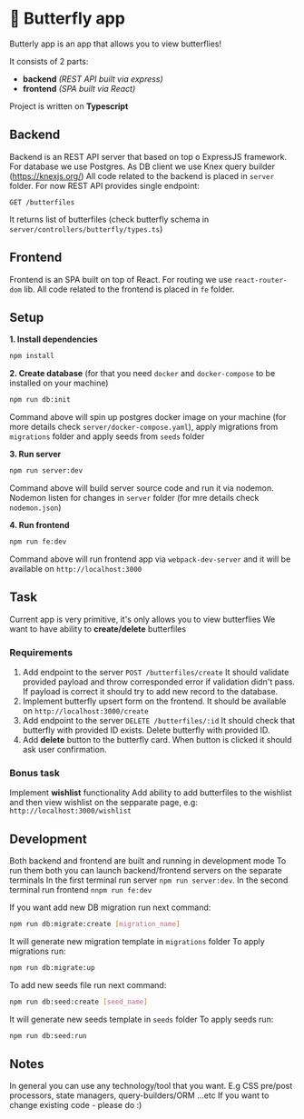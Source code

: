 # 🦋 Butterfly app

Butterly app is an app that allows you to view butterflies!

It consists of 2 parts:
- **backend** *(REST API built via express)*
- **frontend** *(SPA built via React)*

Project is written on **Typescript**

## Backend

Backend is an REST API server that based on top o ExpressJS framework.
For database we use Postgres.
As DB client we use Knex query builder (https://knexjs.org/)
All code related to the backend is placed in `server` folder.
For now REST API provides single endpoint:
```
GET /butterfiles
```
It returns list of butterfiles (check butterfly schema in `server/controllers/butterfly/types.ts`)

## Frontend

Frontend is an SPA built on top of React.
For routing we use `react-router-dom` lib.
All code related to the frontend is placed in `fe` folder.

## Setup

**1. Install dependencies**
```sh
npm install
```

**2. Create database** (for that you need `docker` and `docker-compose` to be installed on your machine)
```sh
npm run db:init
```
Command above will spin up postgres docker image on your machine (for more details check `server/docker-compose.yaml`), apply migrations from `migrations` folder and apply seeds from `seeds` folder

**3. Run server**
```sh
npm run server:dev
```
Command above will build server source code and run it via nodemon.
Nodemon listen for changes in `server` folder (for mre details check `nodemon.json`)

**4. Run frontend**
```sh
npm run fe:dev
```
Command above will run frontend app via `webpack-dev-server` and it will be available on `http://localhost:3000`

## Task

Current app is very primitive, it's only allows you to view butterflies
We want to have ability to **create/delete** butterfiles
### Requirements
1. Add endpoint to the server `POST /butterfiles/create`
  It should validate provided payload and throw corresponded error if validation didn't pass.
  If payload is correct it should try to add new record to the database.
2. Implement butterfly upsert form on the frontend. It should be available on `http://localhost:3000/create`
3. Add endpoint to the server `DELETE /butterfiles/:id`
  It should check that butterfly with provided ID exists.
  Delete butterfly with provided ID.
4. Add **delete** button to the butterfly card.
  When button is clicked it should ask user confirmation.

### Bonus task
Implement **wishlist** functionality 
Add ability to add butterfiles to the wishlist and then view wishlist on the sepparate page, e.g: `http://localhost:3000/wishlist`


## Development
Both backend and frontend are built and running in development mode
To run them both you can launch backend/frontend servers on the separate terminals
In the first terminal run server `npm run server:dev`. In the second terminal run frontend `nnpm run fe:dev`

If you want add new DB migration run next command:
```sh
npm run db:migrate:create [migration_name]
```
It will generate new migration template in `migrations` folder
To apply migrations run:
```sh
npm run db:migrate:up
```

To add new seeds file run next command:
```sh
npm run db:seed:create [seed_name]
```
It will generate new seeds template in `seeds` folder
To apply seeds run:
```sh
npm run db:seed:run
```

## Notes
In general you can use any technology/tool that you want.
E.g CSS pre/post processors, state managers, query-builders/ORM ...etc
If you want to change existing code - please do :) 